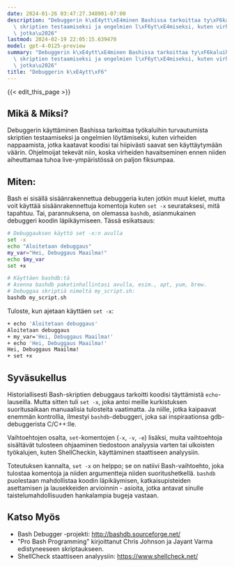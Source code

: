 ```yaml
---
date: 2024-01-26 03:47:27.348901-07:00
description: "Debuggerin k\xE4ytt\xE4minen Bashissa tarkoittaa ty\xF6kaluihin turvautumista\
  \ skriptien testaamiseksi ja ongelmien l\xF6yt\xE4miseksi, kuten virheiden nappaamista,\
  \ jotka\u2026"
lastmod: 2024-02-19 22:05:15.639470
model: gpt-4-0125-preview
summary: "Debuggerin k\xE4ytt\xE4minen Bashissa tarkoittaa ty\xF6kaluihin turvautumista\
  \ skriptien testaamiseksi ja ongelmien l\xF6yt\xE4miseksi, kuten virheiden nappaamista,\
  \ jotka\u2026"
title: "Debuggerin k\xE4ytt\xF6"
---
```


{{< edit_this_page >}}

## Mikä & Miksi?
Debuggerin käyttäminen Bashissa tarkoittaa työkaluihin turvautumista skriptien testaamiseksi ja ongelmien löytämiseksi, kuten virheiden nappaamista, jotka kaatavat koodisi tai hiipivästi saavat sen käyttäytymään väärin. Ohjelmoijat tekevät niin, koska virheiden havaitseminen ennen niiden aiheuttamaa tuhoa live-ympäristössä on paljon fiksumpaa.

## Miten:
Bash ei sisällä sisäänrakennettua debuggeria kuten jotkin muut kielet, mutta voit käyttää sisäänrakennettuja komentoja kuten `set -x` seurataksesi, mitä tapahtuu. Tai, parannuksena, on olemassa `bashdb`, asianmukainen debuggeri koodin läpikäymiseen. Tässä esikatsaus:

```Bash
# Debuggauksen käyttö set -x:n avulla
set -x
echo "Aloitetaan debuggaus"
my_var="Hei, Debuggaus Maailma!"
echo $my_var
set +x

# Käyttäen bashdb:tä
# Asenna bashdb paketinhallintasi avulla, esim., apt, yum, brew.
# Debuggaa skriptiä nimeltä my_script.sh:
bashdb my_script.sh
```

Tuloste, kun ajetaan käyttäen `set -x`:
```Bash
+ echo 'Aloitetaan debuggaus'
Aloitetaan debuggaus
+ my_var='Hei, Debuggaus Maailma!'
+ echo 'Hei, Debuggaus Maailma!'
Hei, Debuggaus Maailma!
+ set +x
```

## Syväsukellus
Historiallisesti Bash-skriptien debuggaus tarkoitti koodisi täyttämistä `echo`-lauseilla. Mutta sitten tuli `set -x`, joka antoi meille kurkistuksen suoritusaikaan manuaalisia tulosteita vaatimatta. Ja niille, jotka kaipaavat enemmän kontrollia, ilmestyi `bashdb`-debuggeri, joka sai inspiraationsa gdb-debuggerista C/C++:lle.

Vaihtoehtojen osalta, `set`-komentojen (`-x`, `-v`, `-e`) lisäksi, muita vaihtoehtoja sisältävät tulosteen ohjaaminen tiedostoon analyysia varten tai ulkoisten työkalujen, kuten ShellCheckin, käyttäminen staattiseen analyysiin.

Toteutuksen kannalta, `set -x` on helppo; se on natiivi Bash-vaihtoehto, joka tulostaa komentoja ja niiden argumentteja niiden suoritushetkellä. `bashdb` puolestaan mahdollistaa koodin läpikäymisen, katkaisupisteiden asettamisen ja lausekkeiden arvioinnin - asioita, jotka antavat sinulle taistelumahdollisuuden hankalampia bugeja vastaan.

## Katso Myös
- Bash Debugger -projekti: http://bashdb.sourceforge.net/
- "Pro Bash Programming" kirjoittanut Chris Johnson ja Jayant Varma edistyneeseen skriptaukseen.
- ShellCheck staattiseen analyysiin: https://www.shellcheck.net/
